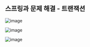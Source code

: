 ## **스프링과 문제 해결 - 트랜잭션**

![image](https://user-images.githubusercontent.com/79301439/208645099-bafc0109-a0ef-4cef-adef-f4f67636185e.png)

![image](https://user-images.githubusercontent.com/79301439/208645314-3bbf2848-80f9-43a6-8074-ab98ff977067.png)

![image](https://user-images.githubusercontent.com/79301439/208645408-c8b5cb6e-463e-4f39-891c-0b8340f39e56.png)
